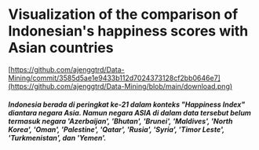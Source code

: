 # Visualization of the comparison of Indonesian's happiness scores with Asian countries
[https://github.com/ajenggtrd/Data-Mining/commit/3585d5ae1e9433b112d7024373128cf2bb0646e7](https://github.com/ajenggtrd/Data-Mining/blob/main/download.png)
##### Indonesia berada di peringkat ke-21 dalam konteks "Happiness Index" diantara negara Asia. Namun negara ASIA di dalam data tersebut belum termasuk negara 'Azerbaijan', 'Bhutan', 'Brunei', 'Maldives', 'North Korea', 'Oman', 'Palestine', 'Qatar', 'Rusia', 'Syria', 'Timor Leste', 'Turkmenistan', dan 'Yemen'.
